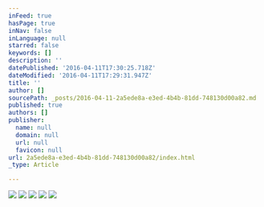 ```yaml
---
inFeed: true
hasPage: true
inNav: false
inLanguage: null
starred: false
keywords: []
description: ''
datePublished: '2016-04-11T17:30:25.718Z'
dateModified: '2016-04-11T17:29:31.947Z'
title: ''
author: []
sourcePath: _posts/2016-04-11-2a5ede8a-e3ed-4b4b-81dd-748130d00a82.md
published: true
authors: []
publisher:
  name: null
  domain: null
  url: null
  favicon: null
url: 2a5ede8a-e3ed-4b4b-81dd-748130d00a82/index.html
_type: Article

---
```

![](https://the-grid-user-content.s3-us-west-2.amazonaws.com/2360d3c2-3a3a-4304-8bad-a94fe1c299b1.jpg)
![](https://the-grid-user-content.s3-us-west-2.amazonaws.com/2cc36f3a-6611-46b5-8522-f8b11b561061.jpg)
![](https://the-grid-user-content.s3-us-west-2.amazonaws.com/95817914-1249-4fc5-a9e9-a4ac3330193b.jpg)
![](https://the-grid-user-content.s3-us-west-2.amazonaws.com/4ec97937-986d-488e-a3bc-a42ad8d1942c.jpg)
![](https://the-grid-user-content.s3-us-west-2.amazonaws.com/674a02b8-6e25-4498-9be3-8d7c743518a8.jpg)